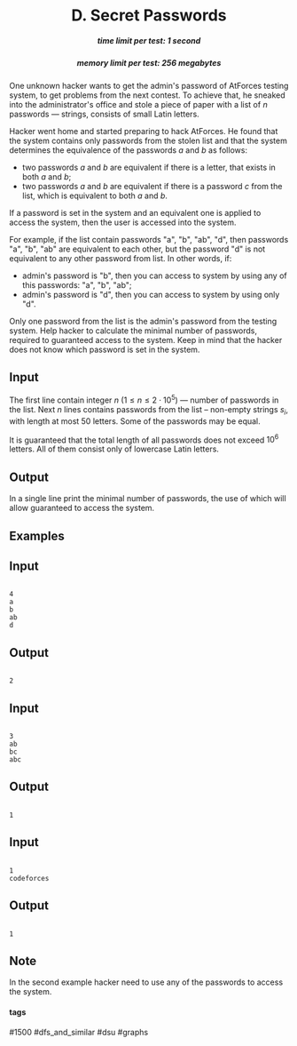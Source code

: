 <h1 style='text-align: center;'> D. Secret Passwords</h1>

<h5 style='text-align: center;'>time limit per test: 1 second</h5>
<h5 style='text-align: center;'>memory limit per test: 256 megabytes</h5>

One unknown hacker wants to get the admin's password of AtForces testing system, to get problems from the next contest. To achieve that, he sneaked into the administrator's office and stole a piece of paper with a list of $n$ passwords — strings, consists of small Latin letters.

Hacker went home and started preparing to hack AtForces. He found that the system contains only passwords from the stolen list and that the system determines the equivalence of the passwords $a$ and $b$ as follows:

* two passwords $a$ and $b$ are equivalent if there is a letter, that exists in both $a$ and $b$;
* two passwords $a$ and $b$ are equivalent if there is a password $c$ from the list, which is equivalent to both $a$ and $b$.

If a password is set in the system and an equivalent one is applied to access the system, then the user is accessed into the system.

For example, if the list contain passwords "a", "b", "ab", "d", then passwords "a", "b", "ab" are equivalent to each other, but the password "d" is not equivalent to any other password from list. In other words, if:

* admin's password is "b", then you can access to system by using any of this passwords: "a", "b", "ab";
* admin's password is "d", then you can access to system by using only "d".

Only one password from the list is the admin's password from the testing system. Help hacker to calculate the minimal number of passwords, required to guaranteed access to the system. Keep in mind that the hacker does not know which password is set in the system.

## Input

The first line contain integer $n$ ($1 \le n \le 2 \cdot 10^5$) — number of passwords in the list. Next $n$ lines contains passwords from the list – non-empty strings $s_i$, with length at most $50$ letters. Some of the passwords may be equal.

It is guaranteed that the total length of all passwords does not exceed $10^6$ letters. All of them consist only of lowercase Latin letters.

## Output

In a single line print the minimal number of passwords, the use of which will allow guaranteed to access the system.

## Examples

## Input


```

4
a
b
ab
d

```
## Output


```

2
```
## Input


```

3
ab
bc
abc

```
## Output


```

1
```
## Input


```

1
codeforces

```
## Output


```

1
```
## Note

In the second example hacker need to use any of the passwords to access the system.



#### tags 

#1500 #dfs_and_similar #dsu #graphs 